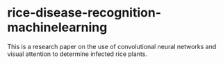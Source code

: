 # rice-disease-recognition-machinelearning

This is a research paper on the use of convolutional neural networks and visual attention to determine infected rice plants.

